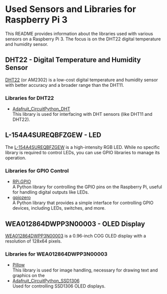 
# Used Sensors and Libraries for Raspberry Pi 3

This README provides information about the libraries used with various sensors on a Raspberry Pi 3. The focus is on the DHT22 digital temperature and humidity sensor.

## DHT22 - Digital Temperature and Humidity Sensor
[DHT22](https://github.com/DochevM/Raspberry_Pi_3/blob/main/Documents/AM2302(DHT22).PDF) (or AM2302) is a low-cost digital temperature and humidity sensor with better accuracy and a broader range than the DHT11.

### Libraries for DHT22
- [Adafruit_CircuitPython_DHT](https://github.com/adafruit/Adafruit_CircuitPython_DHT)  
  This library is used for interfacing with DHT sensors (like DHT11 and DHT22).

## L-154A4SUREQBFZGEW - LED
The [L-154A4SUREQBFZGEW](https://github.com/DochevM/Raspberry_Pi_3/blob/main/Documents/L-154A4SUREQBFZGEW.pdf) is a high-intensity RGB LED. While no specific library is required to control LEDs, you can use GPIO libraries to manage its operation.

### Libraries for GPIO Control
- [RPi.GPIO](https://pypi.org/project/RPi.GPIO/)  
  A Python library for controlling the GPIO pins on the Raspberry Pi, useful for handling digital outputs like LEDs.
- [gpiozero](https://gpiozero.readthedocs.io/en/stable/)  
  A Python library that provides a simple interface for controlling GPIO devices, including LEDs, switches, and more.

## WEA012864DWPP3N00003 - OLED Display
[WEA012864DWPP3N00003](https://github.com/DochevM/Raspberry_Pi_3/blob/main/Documents/WEA012864D.PDF) is a 0.96-inch COG OLED display with a resolution of 128x64 pixels.

### Libraries for WEA012864DWPP3N00003
- [Pillow](https://github.com/python-pillow/Pillow)  
  This library is used for image handling, necessary for drawing text and graphics on the
- [Adafruit_CircuitPython_SSD1306](https://github.com/adafruit/Adafruit_CircuitPython_SSD1306)  
  Used for controlling SSD1306 OLED displays.
